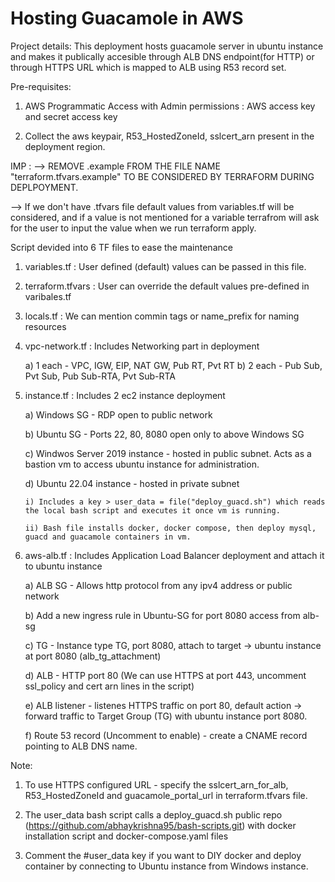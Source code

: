 # Hosting Guacamole in AWS

Project details:
  This deployment hosts guacamole server in ubuntu instance and makes it publically accesible through ALB DNS endpoint(for HTTP) or through HTTPS URL which is mapped to ALB using R53 record set.

Pre-requisites:
  1) AWS Programmatic Access with Admin permissions :  AWS access key and secret access key

  2) Collect the aws keypair, R53_HostedZoneId, sslcert_arn present in the deployment region.
  
IMP : 
  --> REMOVE .example FROM THE FILE NAME "terraform.tfvars.example" TO BE CONSIDERED BY TERRAFORM DURING DEPLPOYMENT.
      
  --> If we don't have .tfvars file default values from variables.tf will be considered, and if a value is not mentioned for a variable terrafrom will ask for the user to input the value when we run terraform apply.


Script devided into 6 TF files to ease the maintenance
  1) variables.tf :  User defined (default) values can be passed in this file.
  
  2) terraform.tfvars : User can override the default values pre-defined in varibales.tf
  
  3) locals.tf : We can mention commin tags or name_prefix for naming resources
  
  4) vpc-network.tf : Includes Networking part in deployment 
  
      a) 1 each - VPC, IGW, EIP, NAT GW, Pub RT, Pvt RT
      b) 2 each - Pub Sub, Pvt Sub, Pub Sub-RTA, Pvt Sub-RTA
      
  5) instance.tf : Includes 2 ec2 instance deployment
  
      a) Windows SG - RDP open to public network
      
      b) Ubuntu SG - Ports 22, 80, 8080 open only to above Windows SG
      
      c) Windwos Server 2019 instance - hosted in public subnet. Acts as a bastion vm to access ubuntu instance for administration.
      
      d) Ubuntu 22.04 instance - hosted in private subnet
      
         i) Includes a key > user_data = file("deploy_guacd.sh") which reads the local bash script and executes it once vm is running.
         
         ii) Bash file installs docker, docker compose, then deploy mysql, guacd and guacamole containers in vm.
         
  6) aws-alb.tf : Includes Application Load Balancer deployment and attach it to ubuntu instance
  
      a) ALB SG -  Allows http protocol from any ipv4 address or public network
      
      b) Add a new ingress rule in Ubuntu-SG for port 8080 access from alb-sg
      
      c) TG - Instance type TG, port 8080, attach to target -> ubuntu instance at port 8080 (alb_tg_attachment)
      
      d) ALB - HTTP port 80  (We can use HTTPS at port 443, uncomment ssl_policy and cert arn lines in the script) 
      
      e) ALB listener - listenes HTTPS traffic on port 80, default action -> forward traffic to Target Group (TG) with ubuntu instance port 8080.
      
      f) Route 53 record (Uncomment to enable) - create a CNAME record pointing to ALB DNS name.
      
 
 Note: 

 1) To use HTTPS configured URL - specify the sslcert_arn_for_alb, R53_HostedZoneId and guacamole_portal_url in terraform.tfvars file.
 
 2) The user_data bash script calls a deploy_guacd.sh public repo (https://github.com/abhaykrishna95/bash-scripts.git) with docker installation script and docker-compose.yaml files
 
 3) Comment the #user_data key if you want to DIY docker and deploy container by connecting to Ubuntu instance from Windows instance.
  

